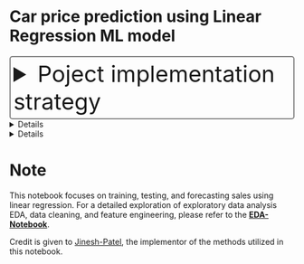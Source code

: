 # Car price prediction using Linear Regression ML model


<details>
  <summary style="cursor: pointer; font-size: 40px; color: darkwhite; background-color: darkblack; border: 2px solid gray; border-radius: 5px; padding: 5px;"> Poject implementation strategy </summary>
  

## Introduction
- [Problem Statement](#problem-statement)
- [Objectives](#objectives)
- [Software-And-Tools-Requirements](#Software And Tools Requirements)
- [Pipeline Stages](#pipeline-stages)
- [Key Features](#key-features)
- [Expected Benefits](#expected-benefits)
- [Links](#links)
- [Car Price Prediction Analysis](#car-price-prediction-analysis)

## Problem Statement
Accurate car price prediction is essential for both buyers and sellers in the automotive market. Many stakeholders struggle with unreliable valuation methods that do not account for historical pricing trends and vehicle features. This project aims to address this challenge by developing a linear regression model to predict car prices based on historical data.

## Objectives
- Improve the accuracy of car price predictions.
- Assist buyers and sellers in making informed decisions.
- Identify key factors influencing car pricing.
- Enhance market insights through data-driven analysis.

## Software And Tools Requirements
1. [GitHub Account](https://github.com)
2. [Heroku Account](https://heroku.com)
3.[VS CODE IDE](https://code.visualstudio.com/)
4.[Git CLI](https://git-scm.com/book/en/v2/Getting-Started-The-Command-Line)

Create a new environment

```
conda create -p venv python==3.12 -y
```

```
conda activate venv/
```
git configuration
```
git config --global user.name "USER_NAME"
```

```
git config --global user.email "USER_EMAIL"
```
## Pipeline Stages
1. **Data Ingestion:** Collected and merged data about cars from Kaggle ( [Data Source](https://www.kaggle.com/datasets/gunishj/carpricepred)).
2. **Model Training:** Train and evaluate a linear regression machine learning model to predict car price based on the user input.
4. **Model Selection:** Select the best performing model based on metrics such as $R^2$ and RMSE.
5. **Model Deployment:** Deploy the chosen model to production using ZenML and MLflow deployment tools.
6. **Prediction and Action:** Generate customer satisfaction predictions and trigger targeted interventions based on predictions and business rules.
7. **Monitoring and Feedback:** Continuously monitor model performance and gather feedback for improvement.

## Key Features
- **Reproducible Pipeline:** ZenML guarantees consistent development and deployment across environments.
- **Experiment Tracking:** MLflow provides comprehensive insights into model runs, parameters and performance.

## Expected Benefits
- Increased accuracy in predicting customer satisfaction.
- Enhanced transparency and understanding of model decisions.
- Data-driven insights for product improvement and customer experience optimization.
- A robust and maintainable machine learning workflow.

## Customer Satisfaction Analysis
- Provide specific potential targeted interventions based on customer satisfaction predictions, using [Evidence](https://docs.evidence.dev/).

## Links
- Consider relevant documentation for [ZenML](https://zenml.io/) and [MLflow](https://mlflow.org/)

</details>


<details>
  <Project-Outline style="cursor: pointer; font-size: 40px; color: darkwhite; background-color: darkblack; border: 2px solid gray; border-radius: 5px; padding: 5px;"> Poject Structure </summary>
 
[web/]
├── [src/]
│   ├── [mlmodel/]
│   │   ├── car_price_prediction.pkl
│   │   └── scaling.pkl
│   ├── [static/]
│   │   ├── car1.jpg
│   │   └── style.css
│   └── [templates/]
│       ├── car.html
│       ├── error.html
│       └── result.html
├── app.py
├── config.py
├── forms.py
├── requirements.txt
├── Car_data.csv
└── docker-compose.yaml
└── Notebook for LR Model

[Execution Pipeline]
[web/] → [src/] → [mlmodel/]
          ↓       ↓       ↓
         [static/] [templates/]
</details>

<details>
  <Project-Details style="cursor: pointer; font-size: 40px; color: darkwhite; background-color: darkblack; border: 2px solid gray; border-radius: 5px; padding: 5px;"> Poject Structure </summary>
 
# Project Directory Structure

## [web/](./web/)
The root directory of the web application containing all essential files and subdirectories.

- **[app.py](./web/app.py)**: The main application file that runs the web server and handles routing for the application.
- **[config.py](./web/config.py)**: Configuration file for setting application parameters and environment variables.
- **[forms.py](./web/forms.py)**: Contains form definitions and validations used in the application.
- **[requirements.txt](./web/requirements.txt)**: Lists all the Python dependencies required to run the application.
- **[Car_data.csv](./web/Car_data.csv)**: Dataset containing car-related data used for training and predictions.
- **[docker-compose.yaml](./web/docker-compose.yaml)**: Configuration file for Docker Compose to manage application services and dependencies.
- **[Notebook for LR Model](./web/Notebook%20for%20LR%20Model)**: Jupyter Notebook containing experiments and analysis related to the linear regression model.

## [src/](./web/src/)
Contains the source code and resources for the application.

### [mlmodel/](./web/src/mlmodel/)
Holds machine learning models and related files.

- **[car_price_prediction.pkl](./web/src/mlmodel/car_price_prediction.pkl)**: Pickled machine learning model for predicting car prices.
- **[scaling.pkl](./web/src/mlmodel/scaling.pkl)**: Pickled scaler object used to standardize or normalize input features.

### [static/](./web/src/static/)
Contains static files such as images and stylesheets.

- **[car1.jpg](./web/src/static/car1.jpg)**: Image file used in the web application.
- **[style.css](./web/src/static/style.css)**: CSS file for styling the web application.

### [templates/](./web/src/templates/)
Contains HTML templates used for rendering web pages.

- **[car.html](./web/src/templates/car.html)**: Template for displaying car information.
- **[error.html](./web/src/templates/error.html)**: Template for displaying error messages.
- **[result.html](./web/src/templates/result.html)**: Template for displaying prediction results.
</details>

# Note

This notebook focuses on training, testing, and forecasting sales using linear regression. For a detailed exploration of exploratory data analysis EDA, data cleaning, and feature engineering, please refer to the **[EDA-Notebook](https://github.com/makina0928/Linear-Regression-Machine-Learning-Model-with-Deployment/blob/main/EDA%20for%20ML/EDA%20of%20Car%20Sales%20Price%202024.ipynb)**.

Credit is given to [Jinesh-Patel](https://medium.com/analytics-vidhya/deploying-linear-regression-ml-model-as-web-application-on-docker-3409f9464a27), the implementor of the methods utilized in this notebook.
